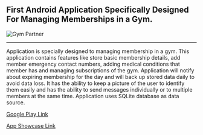 ## First Android Application Specifically Designed For Managing Memberships in a Gym.

![Gym Partner](http://www.coderfirst.lk/upload/post/images/blog/c30f8085-b71d-48bc-9d4e-5e92f3c112c0portfolio-gympartner-model-cover.jpg)

***
Application is specially designed to managing membership in a gym. This application contains features like store basic membership details, add member emergency contact numbers, adding medical conditions that member has and managing subscriptions of the gym. Application will notify about expiring membership for the day and will back up stored data daily to avoid data loss. It has the ability to keep a picture of the user to identify them easily and has the ability to send messages individually or to multiple members at the same time. Application uses SQLite database as data source.


[Google Play Link](https://goo.gl/JvUCid)

[App Showcase Link](https://goo.gl/ACiE9o)
